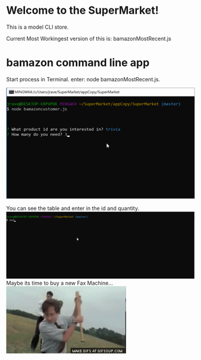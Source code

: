# Welcome to the SuperMarket!
This is a model CLI store.

Current Most Workingest version of this is: bamazonMostRecent.js
# bamazon command line app
Start process in Terminal.
 enter:
 node bamazonMostRecent.js.


![3](/enterNodeCmd3.gif "cmdLine3")

You can see the table and enter in the id and quantity.
![5](/enterNodeCmd5.gif "cmdLine5")
Maybe its time to buy a new Fax Machine...
![OS3](/offficespace3.gif "officespace3")
